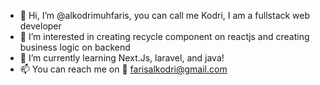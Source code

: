 - 👋 Hi, I’m @alkodrimuhfaris, you can call me Kodri, I am a fullstack web developer
- 👀 I’m interested in creating recycle component on reactjs and creating business logic on backend
- 🌱 I’m currently learning Next.Js, laravel, and java!
- 📫 You can reach me on :email: farisalkodri@gmail.com

